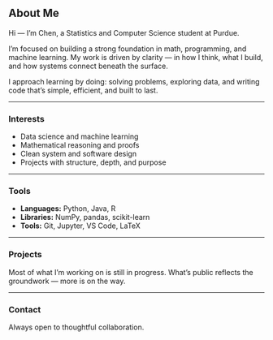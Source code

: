 ## About Me

Hi — I’m Chen, a Statistics and Computer Science student at Purdue.

I’m focused on building a strong foundation in math, programming, and machine learning. My work is driven by clarity — in how I think, what I build, and how systems connect beneath the surface.

I approach learning by doing: solving problems, exploring data, and writing code that’s simple, efficient, and built to last.

---

### Interests
- Data science and machine learning  
- Mathematical reasoning and proofs  
- Clean system and software design  
- Projects with structure, depth, and purpose

---

### Tools
- **Languages:** Python, Java, R  
- **Libraries:** NumPy, pandas, scikit-learn  
- **Tools:** Git, Jupyter, VS Code, LaTeX

---

### Projects
Most of what I’m working on is still in progress. What’s public reflects the groundwork — more is on the way.

---

### Contact
Always open to thoughtful collaboration.
